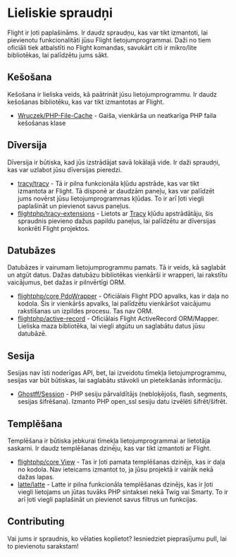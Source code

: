 # Lieliskie spraudņi

Flight ir ļoti paplašināms. Ir daudz spraudņu, kas var tikt izmantoti, lai pievienotu funkcionalitāti jūsu Flight lietojumprogrammai. Daži no tiem oficiāli tiek atbalstīti no Flight komandas, savukārt citi ir mikro/lite bibliotēkas, lai palīdzētu jums sākt.

## Kešošana

Kešošana ir lieliska veids, kā paātrināt jūsu lietojumprogrammu. Ir daudz kešošanas bibliotēku, kas var tikt izmantotas ar Flight.

- [Wruczek/PHP-File-Cache](/awesome-plugins/php-file-cache) - Gaiša, vienkārša un neatkarīga PHP faila kešošanas klase

## Dīversija

Dīversija ir būtiska, kad jūs izstrādājat savā lokālajā vide. Ir daži spraudņi, kas var uzlabot jūsu dīversijas pieredzi.

- [tracy/tracy](/awesome-plugins/tracy) - Tā ir pilna funkcionāla kļūdu apstrāde, kas var tikt izmantota ar Flight. Tā disponē ar daudzām paneļu, kas var palīdzēt jums novērst jūsu lietojumprogrammas kļūdas. To ir arī ļoti viegli paplašināt un pievienot savus paneļus.
- [flightphp/tracy-extensions](/awesome-plugins/tracy-extensions) - Lietots ar [Tracy](/awesome-plugins/tracy) kļūdu apstrādātāju, šis spraudnis pievieno dažus papildu paneļus, lai palīdzētu ar dīversijas konkrēti Flight projektos.

## Datubāzes

Datubāzes ir vairumam lietojumprogrammu pamats. Tā ir veids, kā saglabāt un atgūt datus. Dažas datubāzu bibliotēkas vienkārši ir wrapperi, lai rakstītu vaicājumus, bet dažas ir pilnvērtīgi ORM.

- [flightphp/core PdoWrapper](/awesome-plugins/pdo-wrapper) - Oficiālais Flight PDO apvalks, kas ir daļa no kodola. Šis ir vienkāršs apvalks, lai palīdzētu vienkāršot vaicājumu rakstīšanas un izpildes procesu. Tas nav ORM.
- [flightphp/active-record](/awesome-plugins/active-record) - Oficiālais Flight ActiveRecord ORM/Mapper. Lieliska maza bibliotēka, lai viegli atgūtu un saglabātu datus jūsu datubāzē.

## Sesija

Sesijas nav īsti noderīgas API, bet, lai izveidotu tīmekļa lietojumprogrammu, sesijas var būt būtiskas, lai saglabātu stāvokli un pieteikšanās informāciju.

- [Ghostff/Session](/awesome-plugins/session) - PHP sesiju pārvaldītājs (nebloķējošs, flash, segments, sesijas šifrēšana). Izmanto PHP open_ssl sesiju datu izvēlēti šifrēt/šifrēt.

## Templēšana

Templēšana ir būtiska jebkurai tīmekļa lietojumprogrammai ar lietotāja saskarni. Ir daudz templēšanas dzinēju, kas var tikt izmantoti ar Flight.

- [flightphp/core View](/learn#views) - Tas ir ļoti pamata templēšanas dzinējs, kas ir daļa no kodola. Nav ieteicams izmantot to, ja jūsu projektā ir vairāk nekā dažas lapas.
- [latte/latte](/awesome-plugins/latte) - Latte ir pilna funkcionāla templēšanas dzinējs, kas ir ļoti viegli lietojams un jūtas tuvāks PHP sintaksei nekā Twig vai Smarty. To ir arī ļoti viegli paplašināt un pievienot savus filtrus un funkcijas.

## Contributing

Vai jums ir spraudnis, ko vēlaties koplietot? Iesniedziet pieprasījumu pull, lai to pievienotu sarakstam!